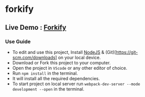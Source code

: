 # forkify

## Live Demo : [Forkify](https://cocky-albattani-c7812f.netlify.app/)

### Use Guide
- To edit and use this project, Install [NodeJS](https://nodejs.org/en/) & (Git)[https://git-scm.com/downloads] on your local device.
- Download or Fork this project to your computer.
- Open the project in `VScode` or any other editor of choice.
- Run `npm install` in the terminal.
- It will install all the required dependencies.
- To start project on local server run `webpack-dev-server --mode development --open` in the terminal.
